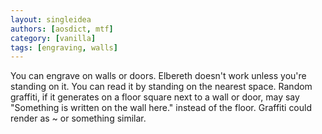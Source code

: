 ```yaml
---
layout: singleidea
authors: [aosdict, mtf]
category: [vanilla]
tags: [engraving, walls]
---
```

You can engrave on walls or doors. Elbereth doesn't work unless you're standing on it. You can read it by standing on the nearest space. Random graffiti, if it generates on a floor square next to a wall or door, may say "Something is written on the wall here." instead of the floor. Graffiti could render as ~ or something similar.
